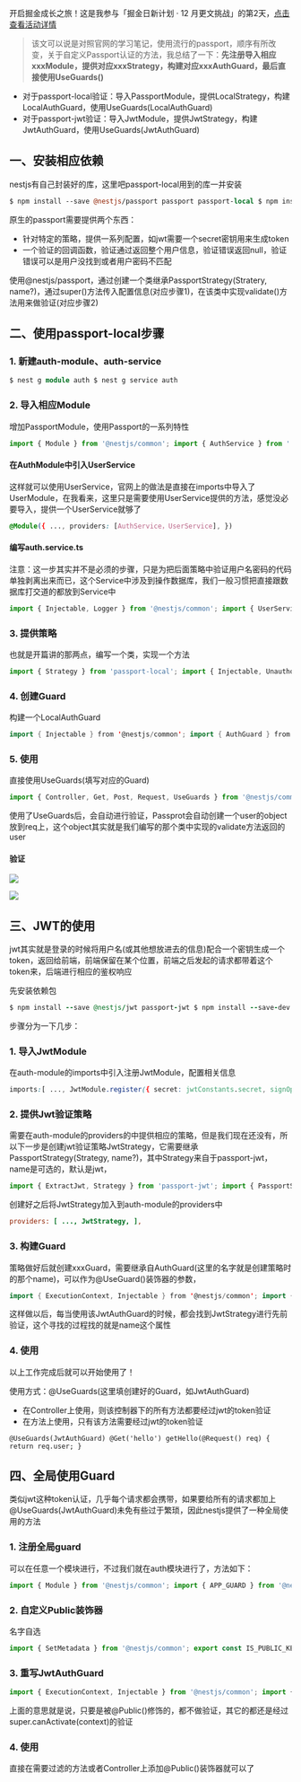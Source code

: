 开启掘金成长之旅！这是我参与「掘金日新计划 · 12 月更文挑战」的第2天，[点击查看活动详情](https://juejin.cn/post/7167294154827890702 "https://juejin.cn/post/7167294154827890702")

> 该文可以说是对照官网的学习笔记，使用流行的passport，顺序有所改变，关于自定义Passport认证的方法，我总结了一下：**先注册导入相应xxxModule，提供对应xxxStrategy，构建对应xxxAuthGuard，最后直接使用UseGuards()**

-   对于passport-local验证：导入PassportModule，提供LocalStrategy，构建LocalAuthGuard，使用UseGuards(LocalAuthGuard)
-   对于passport-jwt验证：导入JwtModule，提供JwtStrategy，构建JwtAuthGuard，使用UseGuards(JwtAuthGuard)

## 一、安装相应依赖

nestjs有自己封装好的库，这里吧passport-local用到的库一并安装

```perl
$ npm install --save @nestjs/passport passport passport-local $ npm install --save-dev @types/passport-local
```

原生的passport需要提供两个东西：

-   针对特定的策略，提供一系列配置，如jwt需要一个secret密钥用来生成token
-   一个验证的回调函数，验证通过返回整个用户信息，验证错误返回null，验证错误可以是用户没找到或者用户密码不匹配

使用@nestjs/passport，通过创建一个类继承PassportStrategy(Stratery, name?)，通过super()方法传入配置信息(对应步骤1)，在该类中实现validate()方法用来做验证(对应步骤2)

## 二、使用passport-local步骤

### 1\. 新建auth-module、auth-service

```ruby
$ nest g module auth $ nest g service auth
```

### 2\. 导入相应Module

增加PassportModule，使用Passport的一系列特性

```python
import { Module } from '@nestjs/common'; import { AuthService } from './auth.service'; import { PassportModule } from '@nestjs/passport'; @Module({ imports: [UserModule, PassportModule], providers: [AuthService], }) export class AuthModule {}
```

#### 在AuthModule中引入UserService

这样就可以使用UserService，官网上的做法是直接在imports中导入了UserModule，在我看来，这里只是需要使用UserService提供的方法，感觉没必要导入，提供一个UserService就够了

```css
@Module({ ..., providers: [AuthService，UserService], })
```

#### 编写auth.service.ts

注意：这一步其实并不是必须的步骤，只是为把后面策略中验证用户名密码的代码单独剥离出来而已，这个Service中涉及到操作数据库，我们一般习惯把直接跟数据库打交道的都放到Service中

```typescript
import { Injectable, Logger } from '@nestjs/common'; import { UserService } from '../user/user.service'; import * as bcrypt from 'bcrypt'; @Injectable() export class AuthService { constructor( private readonly userService: UserService, private readonly logger: Logger, ) {} async validateUser(username: string, pass: string) { //这里是连接了数据库，根据username查找用户的操作，练习时可以硬编码 const user = await this.userService.findOneByUsername(username); if (user) { const match = await bcrypt.compare(pass, user.password); if (match) { this.logger.log('用户名密码认证成功'); const { password, ...result } = user; return result; } this.logger.error('密码错误.'); } this.logger.error('用户名密码认证失败'); return null; } }
```

### 3\. 提供策略

也就是开篇讲的那两点，编写一个类，实现一个方法

```typescript
import { Strategy } from 'passport-local'; import { Injectable, UnauthorizedException } from '@nestjs/common'; import { PassportStrategy } from '@nestjs/passport'; import { AuthService } from './auth.service'; // name: 'local' 默认值，也可以自定义 @Injectable() export class LocalStrategy extends PassportStrategy(Strategy, 'local') { constructor(private authService: AuthService) { // 这里默认不用配置，假设的是你的User实体中属性名为username和password // 如果不是的话，需要手动指定是usernameField:xx和passwordField:xxx super(); } async validate(username: string, password: string) { const user = this.authService.validateUser(username, password); if (!user) { throw new UnauthorizedException(); } return user; } }
```

### 4\. 创建Guard

构建一个LocalAuthGuard

```scala
import { Injectable } from '@nestjs/common'; import { AuthGuard } from '@nestjs/passport'; @Injectable() export class LocalAuthGuard extends AuthGuard('local') {}
```

### 5\. 使用

直接使用UseGuards(填写对应的Guard)

```typescript
import { Controller, Get, Post, Request, UseGuards } from '@nestjs/common'; import { AppService } from './app.service'; import { LocalAuthGuard } from './auth/local-auth.guard'; @Controller() export class AppController { constructor(private readonly appService: AppService) {} @UseGuards(LocalAuthGuard) @Post('auth/login') async login(@Request() req) { return req.user; } }
```

使用了UseGuards后，会自动进行验证，Passprot会自动创建一个user的object放到req上，这个object其实就是我们编写的那个类中实现的validate方法返回的user

#### 验证

![](https://p3-juejin.byteimg.com/tos-cn-i-k3u1fbpfcp/66f90ec964ca4853a2dd79b72785b8b9~tplv-k3u1fbpfcp-zoom-in-crop-mark:1512:0:0:0.awebp)

![](https://p3-juejin.byteimg.com/tos-cn-i-k3u1fbpfcp/403ca438da7f4c439a4217b64ca5e1a4~tplv-k3u1fbpfcp-zoom-in-crop-mark:1512:0:0:0.awebp)

## 三、JWT的使用

jwt其实就是登录的时候将用户名(或其他想放进去的信息)配合一个密钥生成一个token，返回给前端，前端保留在某个位置，前端之后发起的请求都带着这个token来，后端进行相应的鉴权响应

先安装依赖包

```ruby
$ npm install --save @nestjs/jwt passport-jwt $ npm install --save-dev @types/passport-jwt
```

步骤分为一下几步：

### 1\. 导入JwtModule

在auth-module的imports中引入注册JwtModule，配置相关信息

```css
imports:[ ..., JwtModule.register({ secret: jwtConstants.secret, signOptions: { expiresIn: '4h', }, }), ]
```

### 2\. 提供Jwt验证策略

需要在auth-module的providers的中提供相应的策略，但是我们现在还没有，所以下一步是创建jwt验证策略JwtStrategy，它需要继承PassportStrategy(Strategy, name?)，其中Strategy来自于passport-jwt，name是可选的，默认是jwt，

```typescript
import { ExtractJwt, Strategy } from 'passport-jwt'; import { PassportStrategy } from '@nestjs/passport'; import { Injectable } from '@nestjs/common'; import { jwtConstants } from './constants'; @Injectable() export class JwtStrategy extends PassportStrategy(Strategy, 'customJwt') { constructor() { super({ jwtFromRequest: ExtractJwt.fromAuthHeaderAsBearerToken(), ignoreExpiration: false, secretOrKey: jwtConstants.secret, }); } async validate(payload: any) { //能到这里来说明一定是一个之前签过名的用户，不然不会进到该函数，直接返回401错误了 return { userId: payload.sub, username: payload.username }; } }
```

创建好之后将JwtStrategy加入到auth-module的providers中

```ini
providers: [ ..., JwtStrategy, ],
```

### 3\. 构建Guard

策略做好后就创建xxxGuard，需要继承自AuthGuard(这里的名字就是创建策略时的那个name)，可以作为@UseGuard()装饰器的参数，

```scala
import { ExecutionContext, Injectable } from '@nestjs/common'; import { AuthGuard } from '@nestjs/passport'; @Injectable() export class JwtAuthGuard extends AuthGuard('customJwt') {}
```

这样做以后，每当使用该JwtAuthGuard的时候，都会找到JwtStrategy进行先前验证，这个寻找的过程找的就是name这个属性

### 4\. 使用

以上工作完成后就可以开始使用了！

使用方式：@UseGuards(这里填创建好的Guard，如JwtAuthGuard)

-   在Controller上使用，则该控制器下的所有方法都要经过jwt的token验证
-   在方法上使用，只有该方法需要经过jwt的token验证

```less
@UseGuards(JwtAuthGuard) @Get('hello') getHello(@Request() req) { return req.user; }
```

## 四、全局使用Guard

类似jwt这种token认证，几乎每个请求都会携带，如果要给所有的请求都加上@UseGuards(JwtAuthGuard)未免有些过于繁琐，因此nestjs提供了一种全局使用的方法

### 1\. 注册全局guard

可以在任意一个模块进行，不过我们就在auth模块进行了，方法如下：

```python
import { Module } from '@nestjs/common'; import { APP_GUARD } from '@nestjs/core'; import { JwtAuthGuard } from './jwt-auth.guard'; @Module({ providers: [ ..., { provide: APP_GUARD, useClass: JwtAuthGuard, }, ], }) export class AuthModule {}
```

### 2\. 自定义Public装饰器

名字自选

```javascript
import { SetMetadata } from '@nestjs/common'; export const IS_PUBLIC_KEY = 'isPublic'; export const Public = () => SetMetadata(IS_PUBLIC_KEY, true);
```

### 3\. 重写JwtAuthGuard

```typescript
import { ExecutionContext, Injectable } from '@nestjs/common'; import { AuthGuard } from '@nestjs/passport'; import { Reflector } from '@nestjs/core'; import { Observable } from 'rxjs'; import { IS_PUBLIC_KEY } from './public-auth.decorator'; @Injectable() export class JwtAuthGuard extends AuthGuard('customJwt') { constructor(private reflector: Reflector) { super(); } canActivate( context: ExecutionContext, ): boolean | Promise<boolean> | Observable<boolean> { // 用来过滤白名单，被@Public装饰器修饰的控制器直接跳过不做验证 const isPublic = this.reflector.getAllAndOverride<boolean>(IS_PUBLIC_KEY, [ context.getHandler(), context.getClass(), ]); if (isPublic) { return true; } return super.canActivate(context); } }
```

上面的意思就是说，只要是被@Public()修饰的，都不做验证，其它的都还是经过super.canActivate(context)的验证

### 4\. 使用

直接在需要过滤的方法或者Controller上添加@Public()装饰器就可以了